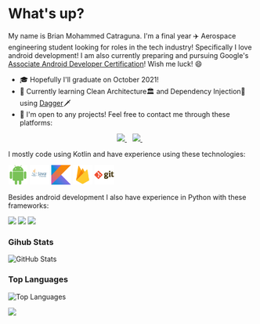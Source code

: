 # What's up?

My name is Brian Mohammed Catraguna. I'm a final year ✈️ Aerospace engineering student looking for roles in the tech industry! Specifically I love android development! I am also currently preparing and pursuing Google's [Associate Android Developer Certification](https://developers.google.com/certification/associate-android-developer)! Wish me luck! :smile:

* 🎓 Hopefully I'll graduate on October 2021!
* 📖 Currently learning Clean Architecture🏛️ and Dependency Injection💉 using [Dagger](https://github.com/google/dagger)🗡️
* 🚧 I'm open to any projects! Feel free to contact me through these platforms:

<p align='center'>
<a href="https://www.linkedin.com/in/brian-mohammed-catraguna-160ab833/">
  <img src="https://img.shields.io/badge/linkedin-%230077B5.svg?&style=for-the-badge&logo=linkedin&logoColor=white" />
</a>&nbsp;&nbsp;
<a href="mailto:briancatraguna@gmail.com">
  <img src="https://img.shields.io/badge/email me-%23D14836.svg?&style=for-the-badge&logo=gmail&logoColor=white" />
</a>&nbsp;&nbsp;
</p>


I mostly code using Kotlin and have experience using these technologies:


<code><img height="40" src="https://raw.githubusercontent.com/github/explore/80688e429a7d4ef2fca1e82350fe8e3517d3494d/topics/android/android.png"></code>
<code><img height="40" src="https://raw.githubusercontent.com/github/explore/80688e429a7d4ef2fca1e82350fe8e3517d3494d/topics/java/java.png"></code>
<code><img height="40" src="https://raw.githubusercontent.com/github/explore/80688e429a7d4ef2fca1e82350fe8e3517d3494d/topics/kotlin/kotlin.png"></code>
<code><img height="40" src="https://raw.githubusercontent.com/github/explore/80688e429a7d4ef2fca1e82350fe8e3517d3494d/topics/firebase/firebase.png"></code>
<code><img height="40" src="https://raw.githubusercontent.com/github/explore/80688e429a7d4ef2fca1e82350fe8e3517d3494d/topics/git/git.png"></code>

Besides android development I also have experience in Python with these frameworks:


<code><img height="40" src="https://upload.wikimedia.org/wikipedia/commons/thumb/3/32/OpenCV_Logo_with_text_svg_version.svg/1200px-OpenCV_Logo_with_text_svg_version.svg.png"></code>
<code><img height="40" src="https://class.growthladder.co.in/wp-content/uploads/tk_logo.jpg"></code>
<code><img height="40" src="https://upload.wikimedia.org/wikipedia/commons/thumb/1/1a/NumPy_logo.svg/1200px-NumPy_logo.svg.png"></code>

### Gihub Stats
<p><img src="https://github-readme-stats.vercel.app/api?username=briancatraguna&amp;show_icons=true&amp;count_private=true&amp;theme=cobalt" alt="GitHub Stats"></p>

### Top Languages
<p><img src="https://github-readme-stats.vercel.app/api/top-langs/?username=briancatraguna&amp;layout=compact" alt="Top Languages"></p>

![](https://visitor-badge.glitch.me/badge?page_id=briancatraguna)
